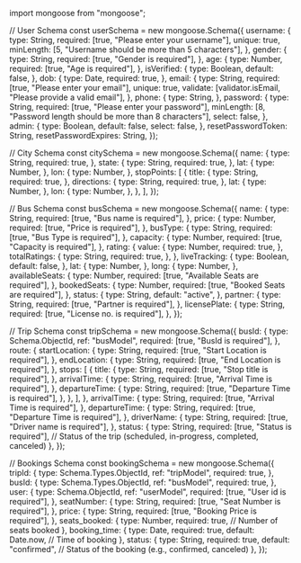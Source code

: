 import mongoose from "mongoose";

// User Schema
const userSchema = new mongoose.Schema({
username: {
type: String,
required: [true, "Please enter your username"],
unique: true,
minLength: [5, "Username should be more than 5 characters"],
},
gender: {
type: String,
required: [true, "Gender is required"],
},
age: {
type: Number,
required: [true, "Age is required"],
},
isVerified: {
type: Boolean,
default: false,
},
dob: {
type: Date,
required: true,
},
email: {
type: String,
required: [true, "Please enter your email"],
unique: true,
validate: [validator.isEmail, "Please provide a valid email"],
},
phone: {
type: String,
},
password: {
type: String,
required: [true, "Please enter your password"],
minLength: [8, "Password length should be more than 8 characters"],
select: false,
},
admin: {
type: Boolean,
default: false,
select: false,
},
resetPasswordToken: String,
resetPasswordExpires: String,
});

// City Schema
const citySchema = new mongoose.Schema({
name: {
type: String,
required: true,
},
state: {
type: String,
required: true,
},
lat: {
type: Number,
},
lon: {
type: Number,
},
stopPoints: [
{
title: {
type: String,
required: true,
},
directions: {
type: String,
required: true,
},
lat: {
type: Number,
},
lon: {
type: Number,
},
},
],
});

// Bus Schema
const busSchema = new mongoose.Schema({
name: {
type: String,
required: [true, "Bus name is required"],
},
price: {
type: Number,
required: [true, "Price is required"],
},
busType: {
type: String,
required: [true, "Bus Type is required"],
},
capacity: {
type: Number,
required: [true, "Capacity is required"],
},
rating: {
value: {
type: Number,
required: true,
},
totalRatings: {
type: String,
required: true,
},
},
liveTracking: {
type: Boolean,
default: false,
},
lat: {
type: Number,
},
long: {
type: Number,
},
availableSeats: {
type: Number,
required: [true, "Available Seats are required"],
},
bookedSeats: {
type: Number,
required: [true, "Booked Seats are required"],
},
status: {
type: String,
default: "active",
},
partner: {
type: String,
required: [true, "Partner is required"],
},
licensePlate: {
type: String,
required: [true, "License no. is required"],
},
});

// Trip Schema
const tripSchema = new mongoose.Schema({
busId: {
type: Schema.ObjectId,
ref: "busModel",
required: [true, "BusId is required"],
},
route: {
startLocation: {
type: String,
required: [true, "Start Location is required"],
},
endLocation: {
type: String,
required: [true, "End Location is required"],
},
stops: [
{
title: {
type: String,
required: [true, "Stop title is required"],
},
arrivalTime: {
type: String,
required: [true, "Arrival Time is required"],
},
departureTime: {
type: String,
required: [true, "Departure Time is required"],
},
},
],
},
arrivalTime: {
type: String,
required: [true, "Arrival Time is required"],
},
departureTime: {
type: String,
required: [true, "Departure Time is required"],
},
driverName: {
type: String,
required: [true, "Driver name is required"],
},
status: {
type: String,
required: [true, "Status is required"], // Status of the trip (scheduled, in-progress, completed, canceled)
},
});

// Bookings Schema
const bookingSchema = new mongoose.Schema({
tripId: {
type: Schema.Types.ObjectId,
ref: "tripModel",
required: true,
},
busId: {
type: Schema.Types.ObjectId,
ref: "busModel",
required: true,
},
user: {
type: Schema.ObjectId,
ref: "userModel",
required: [true, "User id is required"],
},
seatNumber: {
type: String,
required: [true, "Seat Number is required"],
},
price: {
type: String,
required: [true, "Booking Price is required"],
},
seats_booked: {
type: Number,
required: true, // Number of seats booked
},
booking_time: {
type: Date,
required: true,
default: Date.now, // Time of booking
},
status: {
type: String,
required: true,
default: "confirmed", // Status of the booking (e.g., confirmed, canceled)
},
});
